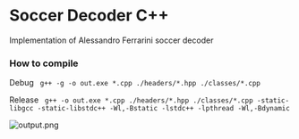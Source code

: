 # Soccer Decoder C++

Implementation of Alessandro Ferrarini soccer decoder

### How to compile

Debug
``` g++ -g -o out.exe *.cpp ./headers/*.hpp ./classes/*.cpp```

Release
``` g++ -o out.exe *.cpp ./headers/*.hpp ./classes/*.cpp -static-libgcc -static-libstdc++ -Wl,-Bstatic -lstdc++ -lpthread -Wl,-Bdynamic```

![output.png](https://github.com/RSA-encryption/SoccerDecoder/blob/main/output.png)
